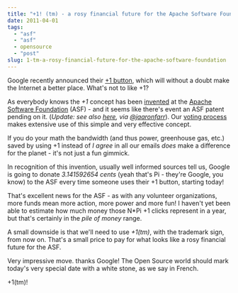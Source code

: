 ```yaml
---
title: "+1! (tm) - a rosy financial future for the Apache Software Foundation"
date: 2011-04-01
tags: 
  - "asf"
  - "asf"
  - opensource
  - "post"
slug: 1-tm-a-rosy-financial-future-for-the-apache-software-foundation
---
```


Google recently announced their [+1 button](http://www.google.com/+1/button/), which will without a doubt make the Internet a better place. What's not to like +1?

As everybody knows the _+1_ concept has been [invented](http://laughingmeme.org/2011/03/30/1-for-knowing-your-history/) at the [Apache Software Foundation](http://apache.org) (ASF) - and it seems like there's event an ASF patent pending on it. (_Update: see also [here](http://mail-archives.apache.org/mod_mbox/httpd-dev/199503.mbox/%3C9503152021.AA27714@ooo.lanl.gov%3E), via [@jaaronfarr](http://www.cubiclemuses.com/aaron)_). Our [voting process](http://www.apache.org/foundation/voting.html) makes extensive use of this simple and very effective concept.

If you do your math the bandwidth (and thus power, greenhouse gas, etc.) saved by using +1 instead of _I agree_ in all our emails _does_ make a difference for the planet - it's not just a fun gimmick.

In recognition of this invention, usually well informed sources tell us, Google is going to donate _3.141592654 cents_ (yeah that's Pi - they're Google, you know) to the ASF every time someone uses their +1 button, starting today!

That's excellent news for the ASF - as with any volunteer organizations, more funds mean more action, more power and more fun! I haven't yet been able to estimate how much money those N\*Pi +1 clicks represent in a year, but that's certainly in the _pile of money_ range.

A small downside is that we'll need to use _+1(tm)_, with the trademark sign, from now on. That's a small price to pay for what looks like a rosy financial future for the ASF.

Very impressive move. thanks Google! The Open Source world should mark today's very special date with a white stone, as we say in French.

+1(tm)!

